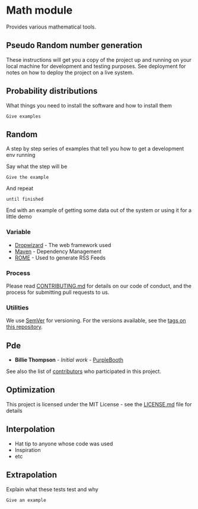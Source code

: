
# Math module

Provides various mathematical tools.

## Pseudo Random number generation
These instructions will get you a copy of the project up and running on your local machine for development and testing purposes. See deployment for notes on how to deploy the project on a live system.
## Probability distributions
What things you need to install the software and how to install them

```
Give examples
```
## Random
A step by step series of examples that tell you how to get a development env running

Say what the step will be

```
Give the example
```

And repeat

```
until finished
```

End with an example of getting some data out of the system or using it for a little demo
### Variable
* [Dropwizard](http://www.dropwizard.io/1.0.2/docs/) - The web framework used
* [Maven](https://maven.apache.org/) - Dependency Management
* [ROME](https://rometools.github.io/rome/) - Used to generate RSS Feeds
### Process
Please read [CONTRIBUTING.md](https://gist.github.com/PurpleBooth/b24679402957c63ec426) for details on our code of conduct, and the process for submitting pull requests to us.
### Utilities
We use [SemVer](http://semver.org/) for versioning. For the versions available, see the [tags on this repository](https://github.com/your/project/tags). 
## Pde
* **Billie Thompson** - *Initial work* - [PurpleBooth](https://github.com/PurpleBooth)

See also the list of [contributors](https://github.com/your/project/contributors) who participated in this project.
## Optimization
This project is licensed under the MIT License - see the [LICENSE.md](LICENSE.md) file for details
## Interpolation
* Hat tip to anyone whose code was used
* Inspiration
* etc
## Extrapolation
Explain what these tests test and why

```
Give an example
```
